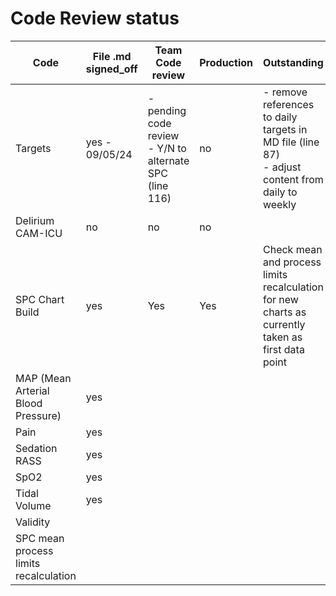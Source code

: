 # Code Review status 


Code|File .md signed_off|Team Code review|Production|Outstanding|
|---|---|---|---|---|
Targets|yes - 09/05/24|- pending code review <br> - Y/N to alternate SPC (line 116)|no|- remove references to daily targets in MD file (line 87) <br> - adjust content from daily to weekly|
Delirium CAM-ICU |no|no|no||
SPC Chart Build|yes|Yes|Yes|Check mean and process limits recalculation for new charts as currently taken as first data point||no|no|no||
MAP (Mean Arterial Blood Pressure)|yes||||
Pain|yes||||
Sedation RASS|yes||||
SpO2|yes||||
Tidal Volume|yes||||
Validity|||||
SPC mean process limits recalculation|||||
